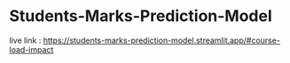 # Students-Marks-Prediction-Model
live link : https://students-marks-prediction-model.streamlit.app/#course-load-impact
